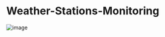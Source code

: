 # Weather-Stations-Monitoring

![image](https://github.com/user-attachments/assets/a2c5d8bd-3664-4a67-b5dd-70d559f826eb)
